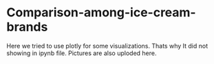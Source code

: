 # Comparison-among-ice-cream-brands

Here we tried to use plotly for some visualizations.
Thats why It did not showing in ipynb file. Pictures are also uploded here.
